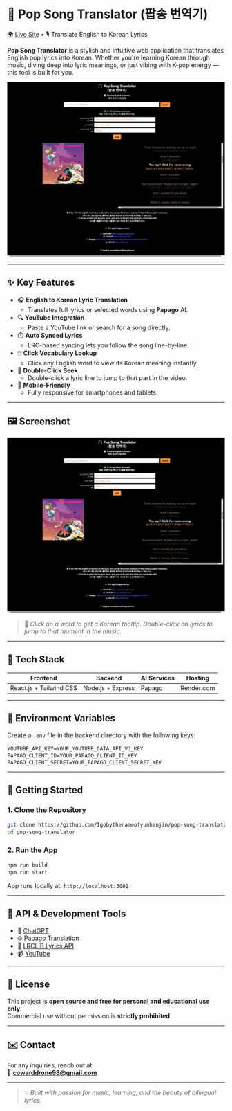 
# 🎵 Pop Song Translator (팝송 번역기)

🌍 [Live Site](https://pop-song-translator.onrender.com/) • 🎙️ Translate English to Korean Lyrics

**Pop Song Translator** is a stylish and intuitive web application that translates English pop lyrics into Korean. Whether you're learning Korean through music, diving deep into lyric meanings, or just vibing with K-pop energy — this tool is built for you.

![screenshot](image.png)

---

## ✨ Key Features

- 🎧 **English to Korean Lyric Translation**
  - Translates full lyrics or selected words using **Papago**  AI.
- 🔍 **YouTube Integration**
  - Paste a YouTube link or search for a song directly.
- ⏱️ **Auto Synced Lyrics**
  - LRC-based syncing lets you follow the song line-by-line.
- 🖱️ **Click Vocabulary Lookup**
  - Click any English word to view its Korean meaning instantly.
- 🎯 **Double-Click Seek**
  - Double-click a lyric line to jump to that part in the video.
- 📱 **Mobile-Friendly**
  - Fully responsive for smartphones and tablets.

---

## 🖼️ Screenshot

![screenshot](image.png)

> 🧠 *Click on a word to get a Korean tooltip. Double-click on lyrics to jump to that moment in the music.*

---

## 🚀 Tech Stack

| Frontend | Backend | AI Services | Hosting |
|----------|---------|-------------|---------|
| React.js + Tailwind CSS | Node.js + Express | Papago | Render.com |

---

## 🔐 Environment Variables

Create a `.env` file in the backend directory with the following keys:

```env
YOUTUBE_API_KEY=YOUR_YOUTUBE_DATA_API_V3_KEY
PAPAGO_CLIENT_ID=YOUR_PAPAGO_CLIENT_ID_KEY
PAPAGO_CLIENT_SECRET=YOUR_PAPAGO_CLIENT_SECRET_KEY
```

---

## 🔧 Getting Started

### 1. Clone the Repository

```bash
git clone https://github.com/Igobythenameofyunhanjin/pop-song-translator.git
cd pop-song-translator
```

### 2. Run the App

```bash
npm run build
npm run start
```

App runs locally at: `http://localhost:3001`


---

## 📡 API & Development Tools

- 🤖 [ChatGPT](https://chat.openai.com)
- 🌐 [Papago Translation](https://www.ncloud.com/product/aiService/papagoTranslation)
- 🎵 [LRCLIB Lyrics API](https://lrclib.net/)
- 📹 [YouTube](https://www.youtube.com)

---

## 📜 License

This project is **open source and free for personal and educational use only**.  
Commercial use without permission is **strictly prohibited**.

---

## ✉️ Contact

For any inquiries, reach out at:  
📧 **cowarddrone98@gmail.com**

---

> 💡 *Built with passion for music, learning, and the beauty of bilingual lyrics.*
